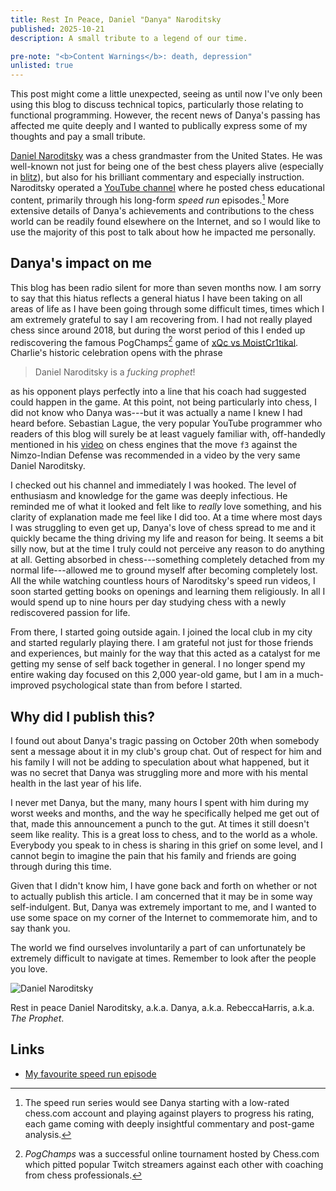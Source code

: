 ```yaml
---
title: Rest In Peace, Daniel "Danya" Naroditsky
published: 2025-10-21
description: A small tribute to a legend of our time.

pre-note: "<b>Content Warnings</b>: death, depression"
unlisted: true
---
```


This post might come a little unexpected, seeing as until now I've only been using this blog to discuss technical topics, particularly those relating to functional programming. However, the recent news of Danya's passing has affected me quite deeply and I wanted to publically express some of my thoughts and pay a small tribute.

[Daniel Naroditsky](https://en.wikipedia.org/wiki/Daniel_Naroditsky) was a chess grandmaster from the United States. He was well-known not just for being one of the best chess players alive (especially in [blitz](https://en.wikipedia.org/wiki/Fast_chess)), but also for his brilliant commentary and especially instruction. Naroditsky operated a [YouTube channel](https://www.youtube.com/@DanielNaroditskyGM) where he posted chess educational content, primarily through his long-form *speed run* episodes.[^1] More extensive details of Danya's achievements and contributions to the chess world can be readily found elsewhere on the Internet, and so I would like to use the majority of this post to talk about how he impacted me personally.

## Danya's impact on me

This blog has been radio silent for more than seven months now. I am sorry to say that this hiatus reflects a general hiatus I have been taking on all areas of life as I have been going through some difficult times, times which I am extremely grateful to say I am recovering from. I had not really played chess since around 2018, but during the worst period of this I ended up rediscovering the famous PogChamps[^2] game of [xQc vs MoistCr1tikal](https://www.youtube.com/watch?v=e91M0XLX7Jw). Charlie's historic celebration opens with the phrase

> Daniel Naroditsky is a *fucking prophet*!

as his opponent plays perfectly into a line that his coach had suggested could happen in the game. At this point, not being particularly into chess, I did not know who Danya was---but it was actually a name I knew I had heard before. Sebastian Lague, the very popular YouTube programmer who readers of this blog will surely be at least vaguely familiar with, off-handedly mentioned in his [video](https://youtu.be/U4ogK0MIzqk?si=UZCB5ztP77byORj2&t=1517) on chess engines that the move `f3` against the Nimzo-Indian Defense was recommended in a video by the very same Daniel Naroditsky.

I checked out his channel and immediately I was hooked. The level of enthusiasm and knowledge for the game was deeply infectious. He reminded me of what it looked and felt like to *really* love something, and his clarity of explanation made me feel like I did too. At a time where most days I was struggling to even get up, Danya's love of chess spread to me and it quickly became the thing driving my life and reason for being. It seems a bit silly now, but at the time I truly could not perceive any reason to do anything at all. Getting absorbed in chess---something completely detached from my normal life---allowed me to ground myself after becoming completely lost. All the while watching countless hours of Naroditsky's speed run videos, I soon started getting books on openings and learning them religiously. In all I would spend up to nine hours per day studying chess with a newly rediscovered passion for life.

From there, I started going outside again. I joined the local club in my city and started regularly playing there. I am grateful not just for those friends and experiences, but mainly for the way that this acted as a catalyst for me getting my sense of self back together in general. I no longer spend my entire waking day focused on this 2,000 year-old game, but I am in a much-improved psychological state than from before I started.

## Why did I publish this?

I found out about Danya's tragic passing on October 20th when somebody sent a message about it in my club's group chat. Out of respect for him and his family I will not be adding to speculation about what happened, but it was no secret that Danya was struggling more and more with his mental health in the last year of his life.

I never met Danya, but the many, many hours I spent with him during my worst weeks and months, and the way he specifically helped me get out of that, made this announcement a punch to the gut. At times it still doesn't seem like reality. This is a great loss to chess, and to the world as a whole. Everybody you speak to in chess is sharing in this grief on some level, and I cannot begin to imagine the pain that his family and friends are going through during this time.

Given that I didn't know him, I have gone back and forth on whether or not to actually publish this article. I am concerned that it may be in some way self-indulgent. But, Danya was extremely important to me, and I wanted to use some space on my corner of the Internet to commemorate him, and to say thank you.

The world we find ourselves involuntarily a part of can unfortunately be extremely difficult to navigate at times. Remember to look after the people you love.

<img src="https://external-content.duckduckgo.com/iu/?u=https%3A%2F%2Fthvnext.bing.com%2Fth%2Fid%2FOIP.lRtj50mTQWxO-tT-iR8nAAHaIM%3Fcb%3D12%26pid%3DApi%26ucfimg%3D1&f=1&ipt=fbfc3bae48c3d0f9b99ba92fc45bb94ae43bdc16bf090f135c891e8040616b9d" alt="Daniel Naroditsky" style="display: block; margin-left: auto; margin-right: auto;" />

Rest in peace Daniel Naroditsky, a.k.a. Danya, a.k.a. RebeccaHarris, a.k.a. *The Prophet*.

## Links

- [My favourite speed run episode](https://www.youtube.com/watch?v=8wVtlbPj9bo)

[^1]: The speed run series would see Danya starting with a low-rated chess.com account and playing against players to progress his rating, each game coming with deeply insightful commentary and post-game analysis.

[^2]: *PogChamps* was a successful online tournament hosted by Chess.com which pitted popular Twitch streamers against each other with coaching from chess professionals.
